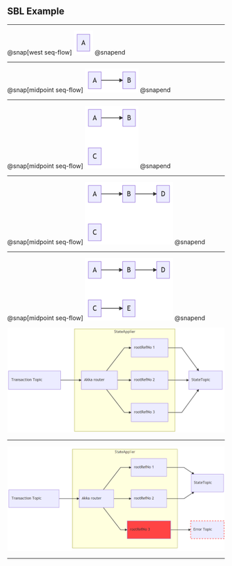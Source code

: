 ## SBL Example

---

@snap[west seq-flow]
![](img/sbl-nodes/node1.png)
@snapend

---

@snap[midpoint seq-flow]
![](img/sbl-nodes/node2.png)
@snapend

---

@snap[midpoint seq-flow]
![](img/sbl-nodes/node3.png)
@snapend

---

@snap[midpoint seq-flow]
![](img/sbl-nodes/node4.png)
@snapend

---

@snap[midpoint seq-flow]
![](img/sbl-nodes/node5.png)
@snapend

<!--

---

@snap[midpoint seq-flow]
![](img/sbl-nodes/node5.png)
@snapend

```text
A: ["A", 1]
B: ["A", 2]
C: ["C", 3]
D: ["A", 4]
E: ["C", 5]
```

---
-->

![](img/akka-ok-status.png)


---

![](img/akka-error-status.png)

---